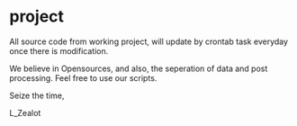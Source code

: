 # project
All source code from working project, will  update by crontab task everyday once there is modification.

We believe in Opensources, and also, the seperation of data and post processing. Feel free to use our scripts.

Seize the time,

L_Zealot
